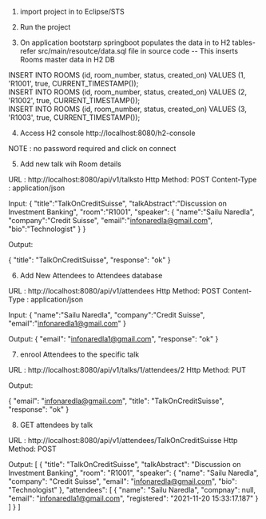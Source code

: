 
1. import project in to Eclipse/STS

2. Run the project

3. On application bootstarp springboot populates the data in to H2 tables- refer src/main/resoutce/data.sql file
in source code --  This inserts Rooms master data in H2 DB

INSERT INTO ROOMS (id, room_number, status, created_on) VALUES (1, 'R1001', true, CURRENT_TIMESTAMP());    
INSERT INTO ROOMS (id, room_number, status, created_on) VALUES (2, 'R1002', true, CURRENT_TIMESTAMP());    
INSERT INTO ROOMS (id, room_number, status, created_on) VALUES (3, 'R1003', true, CURRENT_TIMESTAMP()); 

4. Access H2 console http://localhost:8080/h2-console

NOTE : no password required and click on connect


5. Add new talk wih Room details

URL : http://localhost:8080/api/v1/talksto
Http Method: POST
Content-Type : application/json

Input:
{
	"title":"TalkOnCreditSuisse",
	"talkAbstract":"Discussion on Investment Banking",
	"room":"R1001",
	"speaker": {
		"name":"Sailu Naredla",
		"company":"Credit Suisse",
		"email":"infonaredla@gmail.com",
		"bio":"Technologist"
	}
}

Output:

{
    "title": "TalkOnCreditSuisse",
    "response": "ok"
}


6. Add New Attendees to Attendees database

URL : http://localhost:8080/api/v1/attendees
Http Method: POST
Content-Type : application/json

Input:
{
	"name":"Sailu Naredla",
	"company":"Credit Suisse",
	"email":"infonaredla1@gmail.com"
}


Output:
{
    "email": "infonaredla1@gmail.com",
    "response": "ok"
}

7. enrool Attendees to the specific talk

URL : http://localhost:8080/api/v1/talks/1/attendees/2
Http Method: PUT

Output:

{
    "email": "infonaredla@gmail.com",
    "title": "TalkOnCreditSuisse",
    "response": "ok"
}

8. GET attendees by talk

URL : http://localhost:8080/api/v1/attendees/TalkOnCreditSuisse
Http Method: POST

Output:
[
  {
    "title": "TalkOnCreditSuisse",
    "talkAbstract": "Discussion on Investment Banking",
    "room": "R1001",
    "speaker": {
      "name": "Sailu Naredla",
      "company": "Credit Suisse",
      "email": "infonaredla@gmail.com",
      "bio": "Technologist"
    },
    "attendees": [
      {
        "name": "Sailu Naredla",
        "compnay": null,
        "email": "infonaredla1@gmail.com",
        "registered": "2021-11-20 15:33:17.187"
      }
    ]
  }
]
